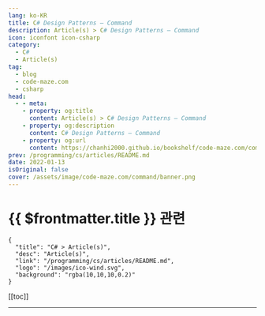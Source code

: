 ```yaml
---
lang: ko-KR
title: C# Design Patterns – Command
description: Article(s) > C# Design Patterns – Command
icon: iconfont icon-csharp
category: 
  - C#
  - Article(s)
tag: 
  - blog
  - code-maze.com
  - csharp
head:  
  - - meta:
    - property: og:title
      content: Article(s) > C# Design Patterns – Command
    - property: og:description
      content: C# Design Patterns – Command
    - property: og:url
      content: https://chanhi2000.github.io/bookshelf/code-maze.com/command.html
prev: /programming/cs/articles/README.md
date: 2022-01-13
isOriginal: false
cover: /assets/image/code-maze.com/command/banner.png
---
```


# {{ $frontmatter.title }} 관련

```component VPCard
{
  "title": "C# > Article(s)",
  "desc": "Article(s)",
  "link": "/programming/cs/articles/README.md",
  "logo": "/images/ico-wind.svg",
  "background": "rgba(10,10,10,0.2)"
}
```

[[toc]]

---

<SiteInfo
  name="C# Design Patterns – Command"
  desc="We are going to learn how to impelement Command design pattern in C#, how to use it to keep track of our actions and undo them as well."
  url="https://code-maze.com/command/"
  logo="/assets/image/code-maze.com/favicon.png"
  preview="/assets/image/command/banner.png"/>

<!-- TODO: 작성 -->
